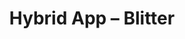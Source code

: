 ---
title: "Hybrid App &ndash; Blitter"
slug : blitter
description: "Opdracht: bedenk, ontwerp en programmeer een Hybrid App dat het ecologische, economische en sociaal probleem van zwerfvuil en sluikstorten kan helpen oplossen."
tags:
  - name: PHP
  - name: MySQL
  - name: Symfony
  - name: Ionic
  - name: JavaScript
type: intern
members:
    - name : Pieter-Jan Sas
      major: Multimediaproductie
      minor: New Media Development
      academic-year: 3de jaar
thumbnail:
    url: thumb_1x1.png
    alt: ""
    height: 1
    width: 1
    text-color: "477fc1"
    background-color: "477fc1"
media:
    - url : 4_detail_mockup.png
      type: image
    - url : 5_detail_mockup.png
      type: image
      text: Via een webapplicatie kan iedereen online zwerfvuil en sluikstorten melden. Elke melding wordt door het systeem automatisch doorgestuurd naar een milieuambtenaar.
    - url : 2_detail_styletiles.png
      type: image
      text: Styletiles worden ontworpen om het design van de website vast te leggen. Hiertoe behoren kleuren, fonts, maar evengoed het ontwerp van buttons, tekstkaders of de manier waarop afbeeldingen dienen gebruikt te worden in de app.
    - url : 3_detail_screens.png
      type: image
    - url : 6_detail_poster.png
      type: image
created: 20/01/2017
order: 4
---